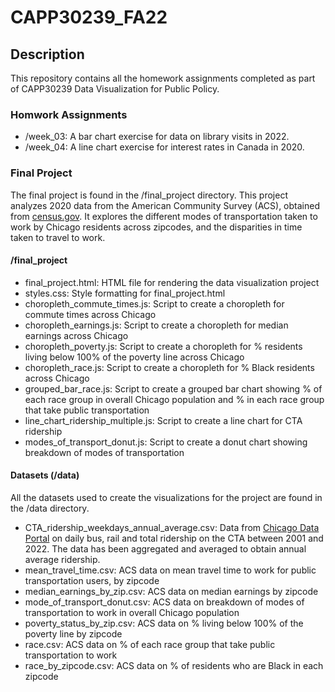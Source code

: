 # CAPP30239_FA22

## Description
This repository contains all the homework assignments completed as part of CAPP30239 Data Visualization for Public Policy.

### Homwork Assignments
- /week_03: A bar chart exercise for data on library visits in 2022.
- /week_04: A line chart exercise for interest rates in Canada in 2020.

### Final Project
The final project is found in the /final_project directory. This project analyzes 2020 data from the American Community Survey (ACS),
obtained from <a href="https://data.census.gov/table?q=s0802&g=0400000US17$8600000&tid=ACSST5Y2020.S0802&moe=true&tp=false">census.gov</a>.
It explores the different modes of transportation taken to work by Chicago residents across zipcodes, and the disparities in
time taken to travel to work.

#### /final_project
* final_project.html: HTML file for rendering the data visualization project
* styles.css: Style formatting for final_project.html
* choropleth_commute_times.js: Script to create a choropleth for commute times across Chicago
* choropleth_earnings.js: Script to create a choropleth for median earnings across Chicago
* choropleth_poverty.js: Script to create a choropleth for % residents living below 100% of the poverty line across Chicago
* choropleth_race.js: Script to create a choropleth for % Black residents across Chicago
* grouped_bar_race.js: Script to create a grouped bar chart showing % of each race group in overall Chicago population and % in each race
group that take public transportation
* line_chart_ridership_multiple.js: Script to create a line chart for CTA ridership
* modes_of_transport_donut.js: Script to create a donut chart showing breakdown of modes of transportation

#### Datasets (/data)
All the datasets used to create the visualizations for the project are found in the /data directory.
* CTA_ridership_weekdays_annual_average.csv: Data from <a href="https://data.cityofchicago.org/Transportation/CTA-Ridership-Daily-Boarding-Totals/6iiy-9s97/data">Chicago Data Portal</a> on daily bus, rail and total ridership on the CTA between 2001 and 2022. The data has been aggregated and averaged
to obtain annual average ridership.
* mean_travel_time.csv: ACS data on mean travel time to work for public transportation users, by zipcode
* median_earnings_by_zip.csv: ACS data on median earnings by zipcode
* mode_of_transport_donut.csv: ACS data on breakdown of modes of transportation to work in overall Chicago population
* poverty_status_by_zip.csv: ACS data on % living below 100% of the poverty line by zipcode
* race.csv: ACS data on % of each race group that take public transportation to work
* race_by_zipcode.csv: ACS data on % of residents who are Black in each zipcode

